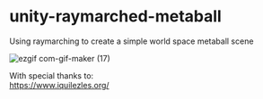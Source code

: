 # unity-raymarched-metaball
Using raymarching to create a simple world space metaball scene

![ezgif com-gif-maker (17)](https://user-images.githubusercontent.com/50963416/158285551-96340390-8d0c-406f-9127-3aa09dc8b064.gif)


With special thanks to:  
https://www.iquilezles.org/
